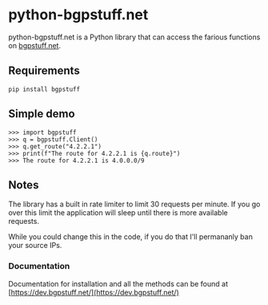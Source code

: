 # python-bgpstuff.net

python-bgpstuff.net is a Python library that can access the farious functions on [bgpstuff.net](bgpstuff.net).

## Requirements
```pip install bgpstuff```

## Simple demo
```
>>> import bgpstuff
>>> q = bgpstuff.Client()
>>> q.get_route("4.2.2.1")
>>> print(f"The route for 4.2.2.1 is {q.route}")
>>> The route for 4.2.2.1 is 4.0.0.0/9
```

## Notes
The library has a built in rate limiter to limit 30 requests per minute. If you go over this limit the application will sleep until there is more available requests.

While you could change this in the code, if you do that I'll permananly ban your source IPs.

### Documentation
Documentation for installation and all the methods can be found at [https://dev.bgpstuff.net/](https://dev.bgpstuff.net/)